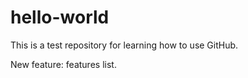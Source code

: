 # hello-world
This is a test repository for learning how to use GitHub.

New feature: features list.
